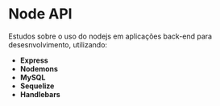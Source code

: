 <h1> Node API </h1>
<p> Estudos sobre o uso do nodejs em aplicações back-end para desesnvolvimento, utilizando: </p>
<ul>
  <strong>
    <li>Express</li> 
    <li>Nodemons</li>
    <li>MySQL</li>
    <li>Sequelize</li>
    <li>Handlebars</li>
  </strong>
</ul>
